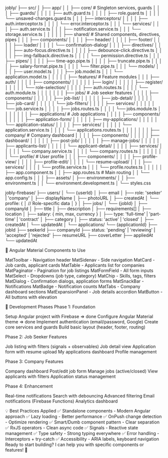 jobly/
├── src/
│ ├── app/
│ │ ├── core/ # Singleton services, guards
│ │ │ ├── guards/
│ │ │ │ ├── auth.guard.ts
│ │ │ │ ├── role.guard.ts
│ │ │ │ └── unsaved-changes.guard.ts
│ │ │ ├── interceptors/
│ │ │ │ ├── auth.interceptor.ts
│ │ │ │ └── error.interceptor.ts
│ │ │ └── services/
│ │ │ ├── auth.service.ts
│ │ │ ├── notification.service.ts
│ │ │ └── storage.service.ts
│ │ │
│ │ ├── shared/ # Shared components, directives, pipes
│ │ │ ├── components/
│ │ │ │ ├── header/
│ │ │ │ ├── footer/
│ │ │ │ ├── loader/
│ │ │ │ └── confirmation-dialog/
│ │ │ ├── directives/
│ │ │ │ ├── auto-focus.directive.ts
│ │ │ │ ├── debounce-click.directive.ts
│ │ │ │ ├── img-fallback.directive.ts
│ │ │ │ └── permission.directive.ts
│ │ │ ├── pipes/
│ │ │ │ ├── time-ago.pipe.ts
│ │ │ │ ├── truncate.pipe.ts
│ │ │ │ ├── salary-format.pipe.ts
│ │ │ │ └── filter.pipe.ts
│ │ │ └── models/
│ │ │ ├── user.model.ts
│ │ │ ├── job.model.ts
│ │ │ └── application.model.ts
│ │ │
│ │ ├── features/ # Feature modules
│ │ │ ├── auth/
│ │ │ │ ├── components/
│ │ │ │ │ ├── login/
│ │ │ │ │ ├── register/
│ │ │ │ │ └── role-selection/
│ │ │ │ ├── auth.routes.ts
│ │ │ │ └── auth.module.ts
│ │ │ │
│ │ │ ├── jobs/ # Job seeker features
│ │ │ │ ├── components/
│ │ │ │ │ ├── job-list/
│ │ │ │ │ ├── job-detail/
│ │ │ │ │ ├── job-card/
│ │ │ │ │ └── job-filters/
│ │ │ │ ├── services/
│ │ │ │ │ └── job.service.ts
│ │ │ │ ├── jobs.routes.ts
│ │ │ │ └── jobs.module.ts
│ │ │ │
│ │ │ ├── applications/ # Job applications
│ │ │ │ ├── components/
│ │ │ │ │ ├── application-form/
│ │ │ │ │ ├── my-applications/
│ │ │ │ │ └── application-status/
│ │ │ │ ├── services/
│ │ │ │ │ └── application.service.ts
│ │ │ │ └── applications.routes.ts
│ │ │ │
│ │ │ ├── company/ # Company dashboard
│ │ │ │ ├── components/
│ │ │ │ │ ├── dashboard/
│ │ │ │ │ ├── post-job/
│ │ │ │ │ ├── manage-jobs/
│ │ │ │ │ ├── applicants-list/
│ │ │ │ │ └── applicant-detail/
│ │ │ │ ├── services/
│ │ │ │ │ └── company.service.ts
│ │ │ │ └── company.routes.ts
│ │ │ │
│ │ │ └── profile/ # User profile
│ │ │ ├── components/
│ │ │ │ ├── profile-view/
│ │ │ │ ├── profile-edit/
│ │ │ │ └── resume-upload/
│ │ │ ├── services/
│ │ │ │ └── profile.service.ts
│ │ │ └── profile.routes.ts
│ │ │
│ │ ├── app.component.ts
│ │ ├── app.routes.ts # Main routing
│ │ └── app.config.ts
│ │
│ ├── assets/
│ ├── environments/
│ │ ├── environment.ts
│ │ └── environment.development.ts
│ └── styles.css

jobly-firebase/
├── users/
│ └── {userId}
│ ├── email
│ ├── role: 'seeker' | 'company'
│ ├── displayName
│ ├── photoURL
│ ├── createdAt
│ └── profile: {
│ // Role-specific data
│ }
│
├── jobs/
│ └── {jobId}
│ ├── companyId
│ ├── title
│ ├── description
│ ├── requirements[]
│ ├── location
│ ├── salary: { min, max, currency }
│ ├── type: 'full-time' | 'part-time' | 'contract'
│ ├── category
│ ├── status: 'active' | 'closed'
│ ├── createdAt
│ └── updatedAt
│
└── applications/
└── {applicationId}
├── jobId
├── seekerId
├── companyId
├── status: 'pending' | 'reviewing' | 'accepted' | 'rejected'
├── resumeURL
├── coverLetter
├── appliedAt
└── updatedAt

🎨 Angular Material Components to Use

MatToolbar - Navigation header
MatSidenav - Side navigation
MatCard - Job cards, applicant cards
MatTable - Applicants list for companies
MatPaginator - Pagination for job listings
MatFormField - All form inputs
MatSelect - Dropdowns (job type, category)
MatChip - Skills, tags, filters
MatDialog - Confirmation dialogs, application forms
MatSnackBar - Notifications
MatBadge - Notification counts
MatTabs - Company dashboard sections
MatExpansionPanel - Job details accordion
MatButton - All buttons with elevation

🚀 Development Phases
Phase 1: Foundation

Setup Angular project with Firebase => done
Configure Angular Material theme => done
Implement authentication (email/password, Google)
Create core services and guards
Build basic layout (header, footer, routing)

Phase 2: Job Seeker Features

Job listing with filters (signals + observables)
Job detail view
Application form with resume upload
My applications dashboard
Profile management

Phase 3: Company Features

Company dashboard
Post/edit job form
Manage jobs (active/closed)
View applicants with filters
Application status management

Phase 4: Enhancement

Real-time notifications
Search with debouncing
Advanced filtering
Email notifications (Firebase Functions)
Analytics dashboard

💡 Best Practices Applied
✅ Standalone components - Modern Angular approach
✅ Lazy loading - Better performance
✅ OnPush change detection - Optimize rendering
✅ Smart/Dumb component pattern - Clear separation
✅ RxJS operators - Clean async code
✅ Signals - Reactive state management
✅ Type safety - Strong typing everywhere
✅ Error handling - Interceptors + try-catch
✅ Accessibility - ARIA labels, keyboard navigation
Ready to start building? I can help you with specific components or features! 🚀
